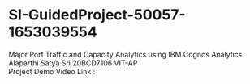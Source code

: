 # SI-GuidedProject-50057-1653039554
Major Port Traffic and Capacity Analytics using IBM Cognos Analytics
<br>
Alaparthi Satya Sri 20BCD7106
VIT-AP 
<br>
Project Demo Video Link : 
